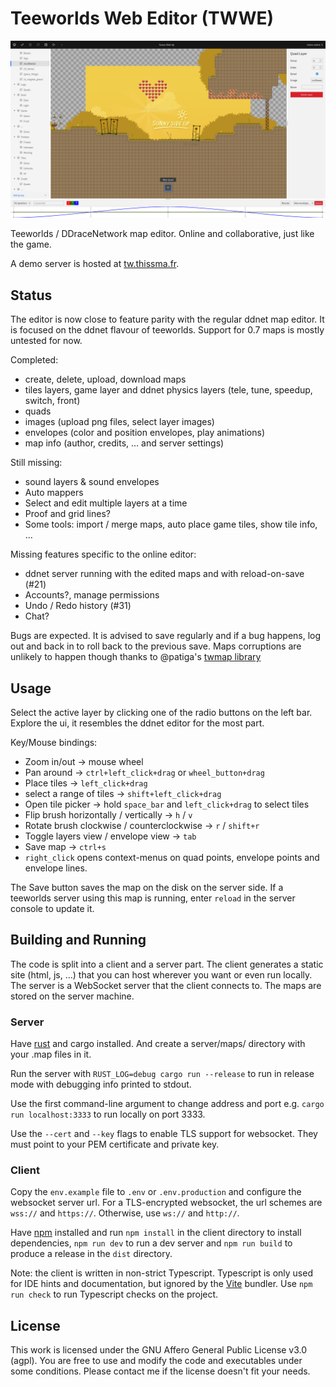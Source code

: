 # Teeworlds Web Editor (TWWE)

![TWWE on Sunny Side Up by Ravie.](screenshots/sunny.png)

Teeworlds / DDraceNetwork map editor. Online and collaborative, just like the game.

A demo server is hosted at [tw.thissma.fr](https://tw.thissma.fr).


## Status

The editor is now close to feature parity with the regular ddnet map editor. It is focused on the ddnet flavour of teeworlds. Support for 0.7 maps is mostly untested for now.

Completed:
 * create, delete, upload, download maps
 * tiles layers, game layer and ddnet physics layers (tele, tune, speedup, switch, front)
 * quads
 * images (upload png files, select layer images)
 * envelopes (color and position envelopes, play animations)
 * map info (author, credits, … and server settings)
 
Still missing:
 * sound layers & sound envelopes
 * Auto mappers
 * Select and edit multiple layers at a time
 * Proof and grid lines?
 * Some tools: import / merge maps, auto place game tiles, show tile info, …
 
Missing features specific to the online editor:
 * ddnet server running with the edited maps and with reload-on-save (#21)
 * Accounts?, manage permissions
 * Undo / Redo history (#31)
 * Chat?
 
Bugs are expected. It is advised to save regularly and if a bug happens, log out and back in to roll back to the previous save.
Maps corruptions are unlikely to happen though thanks to @patiga's [twmap library](https://gitlab.com/Patiga/twmap)

## Usage

Select the active layer by clicking one of the radio buttons on the left bar. Explore the ui, it resembles the ddnet editor for the most part.

Key/Mouse bindings:
 * Zoom in/out -> mouse wheel
 * Pan around -> `ctrl+left_click+drag` or `wheel_button+drag`
 * Place tiles -> `left_click+drag`
 * select a range of tiles -> `shift+left_click+drag`
 * Open tile picker -> hold `space_bar` and `left_click+drag` to select tiles
 * Flip brush horizontally / vertically -> `h` / `v`
 * Rotate brush clockwise / counterclockwise -> `r` / `shift+r`
 * Toggle layers view / envelope view -> `tab`
 * Save map -> `ctrl+s`
 * `right_click` opens context-menus on quad points, envelope points and envelope lines.

The Save button saves the map on the disk on the server side. If a teeworlds server using this map is running, enter `reload` in the server console to update it.

## Building and Running

The code is split into a client and a server part. The client generates a static site (html, js, …) that you can host wherever you want or even run locally. The server is a WebSocket server that the client connects to. The maps are stored on the server machine.

### Server

Have [rust](https://www.rust-lang.org/) and cargo installed. And create a server/maps/ directory with your .map files in it.

Run the server with `RUST_LOG=debug cargo run --release` to run in release mode with debugging info printed to stdout.

Use the first command-line argument to change address and port e.g. `cargo run localhost:3333` to run locally on port 3333.

Use the `--cert` and `--key` flags to enable TLS support for websocket. They must point to your PEM certificate and private key.

### Client

Copy the `env.example` file to `.env` or `.env.production` and configure the websocket server url. For a TLS-encrypted websocket, the url schemes are `wss://` and `https://`. Otherwise, use `ws://` and `http://`.

Have [npm](https://www.npmjs.com/) installed and run `npm install` in the client directory to install dependencies, `npm run dev` to run a dev server and `npm run build` to produce a release in the `dist` directory.

Note: the client is written in non-strict Typescript. Typescript is only used for IDE hints and documentation, but ignored by the [Vite](https://vitejs.dev/guide/features.html#typescript) bundler.
Use `npm run check` to run Typescript checks on the project.

## License

This work is licensed under the GNU Affero General Public License v3.0 (agpl). You are free to use and modify the code and executables under some conditions. Please contact me if the license doesn't fit your needs.
